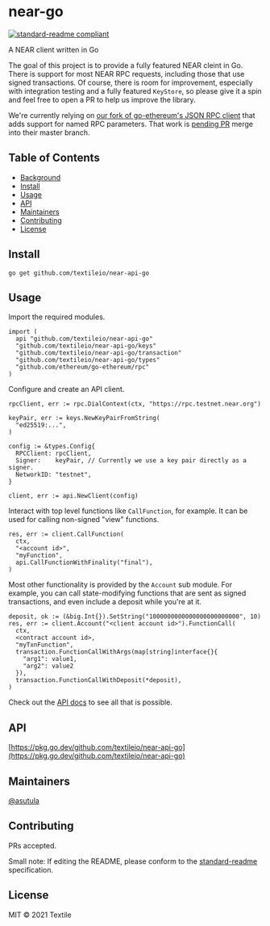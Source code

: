 # near-go

[![standard-readme compliant](https://img.shields.io/badge/standard--readme-OK-green.svg?style=flat-square)](https://github.com/RichardLitt/standard-readme)

A NEAR client written in Go

The goal of this project is to provide a fully featured NEAR cleint in Go. There is support for most NEAR RPC requests, including those that use signed transactions. Of course, there is room for improvement, especially with integration testing and a fully featured `KeyStore`, so please give it a spin and feel free to open a PR to help us improve the library. 

We're currently relying on [our fork of go-ethereum's JSON RPC client](https://github.com/textileio/go-ethereum) that adds support for named RPC parameters. That work is [pending PR](https://github.com/ethereum/go-ethereum/pull/22656) merge into their master branch.

## Table of Contents

- [Background](#background)
- [Install](#install)
- [Usage](#usage)
- [API](#api)
- [Maintainers](#maintainers)
- [Contributing](#contributing)
- [License](#license)

## Install

```
go get github.com/textileio/near-api-go
```

## Usage

Import the required modules.

```golang
import (
  api "github.com/textileio/near-api-go"
  "github.com/textileio/near-api-go/keys"
  "github.com/textileio/near-api-go/transaction"
  "github.com/textileio/near-api-go/types"
  "github.com/ethereum/go-ethereum/rpc"
)

```

Configure and create an API client.

```golang
rpcClient, err := rpc.DialContext(ctx, "https://rpc.testnet.near.org")

keyPair, err := keys.NewKeyPairFromString(
  "ed25519:...",
)

config := &types.Config{
  RPCClient: rpcClient,
  Signer:    keyPair, // Currently we use a key pair directly as a signer.
  NetworkID: "testnet",
}

client, err := api.NewClient(config)
```

Interact with top level functions like `CallFunction`, for example. It can be used for calling non-signed "view" functions.

```golang
res, err := client.CallFunction(
  ctx,
  "<account id>",
  "myFunction",
  api.CallFunctionWithFinality("final"),
)
```

Most other functionality is provided by the `Account` sub module. For example, you can call state-modifying functions that are sent as signed transactions, and even include a deposit while you're at it.

```golang
deposit, ok := (&big.Int{}).SetString("1000000000000000000000000", 10)
res, err := client.Account("<client account id>").FunctionCall(
  ctx,
  <contract account id>,
  "myTxnFunction",
  transaction.FunctionCallWithArgs(map[string]interface{}{
    "arg1": value1, 
    "arg2": value2
  }),
  transaction.FunctionCallWithDeposit(*deposit),
)
```

Check out the [API docs](https://pkg.go.dev/github.com/textileio/near-api-go) to see all that is possible.

## API

[https://pkg.go.dev/github.com/textileio/near-api-go](https://pkg.go.dev/github.com/textileio/near-api-go)

## Maintainers

[@asutula](https://github.com/asutula)

## Contributing

PRs accepted.

Small note: If editing the README, please conform to the [standard-readme](https://github.com/RichardLitt/standard-readme) specification.

## License

MIT © 2021 Textile
